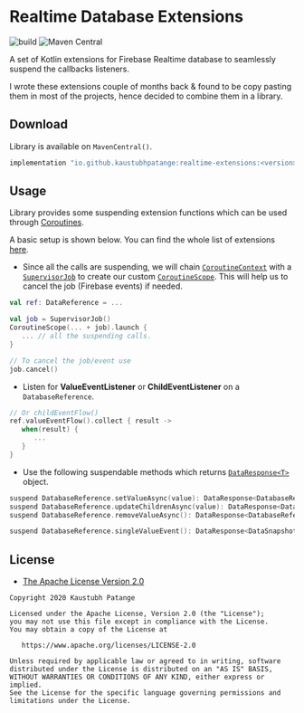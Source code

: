 # Realtime Database Extensions

![build](https://github.com/KaustubhPatange/firebase-realtime-extensions/workflows/build/badge.svg)
![Maven Central](https://img.shields.io/maven-central/v/io.github.kaustubhpatange/realtime-extensions)

A set of Kotlin extensions for Firebase Realtime database to seamlessly suspend the callbacks listeners.

I wrote these extensions couple of months back & found to be copy pasting them in most of the projects, hence decided to combine them in a library.

## Download

Library is available on `MavenCentral()`.

```gradle
implementation "io.github.kaustubhpatange:realtime-extensions:<version>"
```

## Usage

Library provides some suspending extension functions which can be used through [Coroutines](https://kotlinlang.org/docs/reference/coroutines-overview.html).

A basic setup is shown below. You can find the whole list of extensions [here](https://github.com/KaustubhPatange/firebase-realtime-extensions/blob/master/library/src/main/java/com/kpstv/firebase/extensions/DataReferenceExt.kt).

- Since all the calls are suspending, we will chain [`CoroutineContext`](https://kotlinlang.org/api/latest/jvm/stdlib/kotlin.coroutines/-coroutine-context/) with a [`SupervisorJob`](https://kotlin.github.io/kotlinx.coroutines/kotlinx-coroutines-core/kotlinx.coroutines/-supervisor-job.html) to create our custom [`CoroutineScope`](https://kotlin.github.io/kotlinx.coroutines/kotlinx-coroutines-core/kotlinx.coroutines/-coroutine-scope/). This will help us to cancel the job (Firebase events) if needed.

```kotlin
val ref: DataReference = ...

val job = SupervisorJob()
CoroutineScope(... + job).launch {
   ... // all the suspending calls.
}

// To cancel the job/event use
job.cancel()
```

- Listen for **ValueEventListener** or **ChildEventListener** on a `DatabaseReference`.

```kotlin
// Or childEventFlow()
ref.valueEventFlow().collect { result ->
   when(result) {
      ...
   }
}
```

- Use the following suspendable methods which returns [`DataResponse<T>`](https://github.com/KaustubhPatange/firebase-realtime-extensions/blob/master/library/src/main/java/com/kpstv/firebase/Response.kt) object.

```kotlin
suspend DatabaseReference.setValueAsync(value): DataResponse<DatabaseReference>
suspend DatabaseReference.updateChildrenAsync(value): DataResponse<DatabaseReference>
suspend DatabaseReference.removeValueAsync(): DataResponse<DatabaseReference>

suspend DatabaseReference.singleValueEvent(): DataResponse<DataSnapshot>
```

## License

- [The Apache License Version 2.0](https://www.apache.org/licenses/LICENSE-2.0.txt)

```
Copyright 2020 Kaustubh Patange

Licensed under the Apache License, Version 2.0 (the "License");
you may not use this file except in compliance with the License.
You may obtain a copy of the License at

   https://www.apache.org/licenses/LICENSE-2.0

Unless required by applicable law or agreed to in writing, software
distributed under the License is distributed on an "AS IS" BASIS,
WITHOUT WARRANTIES OR CONDITIONS OF ANY KIND, either express or implied.
See the License for the specific language governing permissions and
limitations under the License.
```
